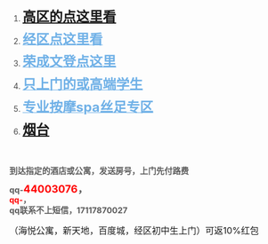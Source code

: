 <p line="lvDB" linespacing="115" class="ql-long-40235050" style="line-height: 2;line-height: 115%;margin-bottom: 0pt;margin-top: 0pt;font-size: 11pt;color: #494949;"><br></p><p><span data-shimo-docs="[[20," 到达指定的酒店或公寓，qq-","0:\"%235c5c5c\"|31:2|8:1"],[20,"44003076","0:\"%23ff0000\"|27:\"14\"|31:2|8:1"],[20,"，","0:\"%235c5c5c\"|27:\"14\"|31:2|8:1"],[20,"44003076","0:\"%23ff0000\"|27:\"14\"|31:2|8:1"],[20,"-发送房号，qq联系不上短信，17117870027","0:\"%235c5c5c\"|31:2|8:1"],[20,"\n","24:\"lvdb\"|linespacing:\"115\""],[20,"6月21日更新","0:\"%235c5c5c\"|31:2|8:1"],[20,"\n","24:\"rimw\"|linespacing:\"115\""],[20,"初中生2点以后","0:\"%23678f00\"|31:2|8:1"],[20,"\n","24:\"bhih\"|linespacing:\"115\""],[20,"活动，约妹子可找客服返10%红包","0:\"%23ff0000\"|27:\"24\""],[20,"\n","24:\"ynbq\"|linespacing:\"115\""],[20,"（海悦公寓，新天地，百度城，经区初中生上门）","0:\"%23000000\"|27:\"12\""],[20,"\n","24:\"utx5\"|linespacing:\"115\""],[20,"\n","24:\"1yyu\"|linespacing:\"115\""],[20,"高区的点这里看","0:\"%231e6fff\"|16:\"https%3a%2f%2fdocs.qq.com%2fdoc%2fdtlvyv1h0r3ndr1no\"|27:\"18\"|31:2|8:1"],[20,"\n","0:\"%23333333\"|24:\"rn6g\"|27:\"18\"|ordered:\"decimal\""],[20,"经区点这里看","0:\"%231e6fff\"|16:\"http%3a%2f%2fdiss888888888888888888.yongli8801.com%2f%3ft%2f393.html\"|27:\"18\"|31:2|8:1"],[20,"\n","0:\"%231e6fff\"|24:\"oy76\"|27:\"18\"|ordered:\"decimal\""],[20,"3.","0:\"%23ffffff\"|1:\"%23e9e9e9\"|27:\"14\"|31:2|8:1"],[20,"="" ","0:\"%23000000\"|1:\"%23e9e9e9\"|27:\"14\"|31:2|8:1"],[20,"="" ","0:\"%23000000\"|27:\"14\"|31:2|8:1"],[20,"="" 荣成文登点这里","0:\"%23000000\"|16:\"http%3a%2f%2fdiss888888888888888888.yongli8801.com%2f%3ft%2f394.html\"|27:\"14\"|31:2|8:1"],[20,"\n","0:\"%23ffffff\"|24:\"y5lo\"|27:\"14\"|ordered:\"decimal\""],[20,"只上门的或高端学生","0:\"%231e6fff\"|16:\"http%3a%2f%2fdiss888888888888888888.yongli8801.com%2f%3ft%2f380.html\"|1:\"%23ffffff\"|27:\"18\"|31:2|8:1"],[20,"\n","0:\"%23333333\"|24:\"afpg\"|27:\"18\"|ordered:\"decimal\""],[20,"专业按摩spa丝足专区","0:\"%23333333\"|16:\"http%3a%2f%2fdiss888888888888888888.yongli8801.com%2f%3ft%2f400.html\"|1:\"%23ffc8b8\"|27:\"18\"|31:2|8:1"],[20,"\n","0:\"%23333333\"|24:\"sglf\"|27:\"18\"|ordered:\"decimal\""]]"=""></span></p><ol><li class="" style="margin-bottom: 0pt; margin-top: 0pt; color: rgb(73, 73, 73); line-height: 1.7; list-style-type: decimal;"><strong style="color: rgb(112, 177, 231);"><font size="5"><a href="http://diss888888888888888888.yongli8801.com/?t/421.html" target="_self" title="" class="">高区的点这里看</a></font></strong></li><li class="" style="margin-bottom: 0pt; margin-top: 0pt; color: rgb(73, 73, 73); line-height: 1.7; list-style-type: decimal;"><a class="ql-link ql-author-40235050 ql-size-18 ql-font-microsoftyahei" href="http://diss888888888888888888.yongli8801.com/?t/393.html" target="_blank" rel="noopener noreferrer nofollow" style="color: rgb(112, 177, 231);"><strong style=""><font size="5">经区点这里看</font></strong></a></li><li class="" style="margin-bottom: 0pt; margin-top: 0pt; color: rgb(73, 73, 73); line-height: 1.7; list-style-type: decimal;"><a class="ql-link ql-author-40235050 ql-size-14 ql-font-microsoftyahei" href="http://diss888888888888888888.yongli8801.com/?t/394.html" target="_blank" rel="noopener noreferrer nofollow" style="color: rgb(112, 177, 231);"><strong style=""><font size="5">荣成文登点这里</font></strong></a></li><li class="" style="margin-bottom: 0pt; margin-top: 0pt; color: rgb(73, 73, 73); line-height: 1.7; list-style-type: decimal;"><a class="ql-link ql-author-40235050 ql-size-18 ql-font-microsoftyahei" href="http://diss888888888888888888.yongli8801.com/?t/380.html" target="_blank" rel="noopener noreferrer nofollow" style="color: rgb(112, 177, 231);"><strong style=""><font size="5">只上门的或高端学生</font></strong></a></li><li class="" style="margin-bottom: 0pt; margin-top: 0pt; color: rgb(73, 73, 73); line-height: 1.7; list-style-type: decimal;"><strong style="color: rgb(112, 177, 231);"><a class="ql-link ql-author-40235050 ql-size-18 ql-font-microsoftyahei" href="http://diss888888888888888888.yongli8801.com/?t/400.html" target="_blank" rel="noopener noreferrer nofollow" style="color: rgb(112, 177, 231);"><font size="5">专业按摩spa丝足专区</font></a></strong></li><li class="" style="margin-bottom: 0pt; margin-top: 0pt; color: rgb(73, 73, 73); line-height: 1.7; list-style-type: decimal;"><strong style="color: rgb(112, 177, 231);"><font size="5"><a href="http://diss888888888888888888.yongli8801.com/?t/367.html" target="_self" title="23323" class="">烟台</a></font></strong></li></ol><font color="#70b1e7"><b><br></b></font><p></p><p line="lvDB" linespacing="115" class="ql-long-40235050" style="margin-top: 0pt; margin-bottom: 0pt; line-height: 16.8667px; font-size: 11pt; color: rgb(73, 73, 73);"><strong class="ql-author-40235050 ql-font-microsoftyahei" style="color: rgb(92, 92, 92); font-family: "Microsoft YaHei", 微软雅黑, sans-serif;">到达指定的酒店或公寓，</strong><strong class="ql-author-40235050 ql-font-microsoftyahei" microsoft="" yahei",="" 微软雅黑,="" sans-serif;"="" style="color: rgb(92, 92, 92); font-size: 11pt;">发送房号，上门先付路费</strong></p><p line="lvDB" linespacing="115" class="ql-long-40235050" style="margin-top: 0pt; margin-bottom: 0pt; line-height: 16.8667px; font-size: 11pt; color: rgb(73, 73, 73);"><strong class="ql-author-40235050 ql-font-microsoftyahei" style="color: rgb(92, 92, 92); font-family: "Microsoft YaHei", 微软雅黑, sans-serif;"><br></strong></p><p line="lvDB" linespacing="115" class="ql-long-40235050" style="margin-top: 0pt; margin-bottom: 0pt; line-height: 16.8667px; font-size: 11pt; color: rgb(73, 73, 73);"><strong class="ql-author-40235050 ql-font-microsoftyahei" style="color: rgb(92, 92, 92); font-family: "Microsoft YaHei", 微软雅黑, sans-serif;">qq-</strong><strong class="ql-author-40235050 ql-font-microsoftyahei ql-size-14" style="color: rgb(255, 0, 0); font-size: 14pt; font-family: "Microsoft YaHei", 微软雅黑, sans-serif;">44003076</strong><strong class="ql-author-40235050 ql-font-microsoftyahei ql-size-14" style="color: rgb(92, 92, 92); font-size: 14pt; font-family: "Microsoft YaHei", 微软雅黑, sans-serif;">，</strong></p><p line="lvDB" linespacing="115" class="ql-long-40235050" style="margin-top: 0pt; margin-bottom: 0pt; line-height: 18.4px;"><strong class="ql-author-40235050 ql-font-microsoftyahei" microsoft="" yahei",="" 微软雅黑,="" sans-serif;="" font-size:="" 18.6667px;"=""><font color="#ff0000">qq-</font><font color="#5c5c5c"><span style="font-size: 14.6667px;">，</span></font></strong></p><p line="lvDB" linespacing="115" class="ql-long-40235050" style="margin-top: 0pt; margin-bottom: 0pt; line-height: 18.4px;"><strong class="ql-author-40235050 ql-font-microsoftyahei" microsoft="" yahei",="" 微软雅黑,="" sans-serif;"="" style="color: rgb(92, 92, 92); font-size: 11pt;">qq联系不上短信，17117870027</strong></p><p line="lvDB" linespacing="115" class="ql-long-40235050" style="margin-top: 0pt; margin-bottom: 0pt; line-height: 18.4px;"><span style="font-size: 12pt;"><br></span></p><p line="lvDB" linespacing="115" class="ql-long-40235050" style="margin-top: 0pt; margin-bottom: 0pt; line-height: 18.4px;"><span style="font-size: 12pt;">（海悦公寓，新天地，百度城，经区初中生上门）可返10%红包</span></p>
